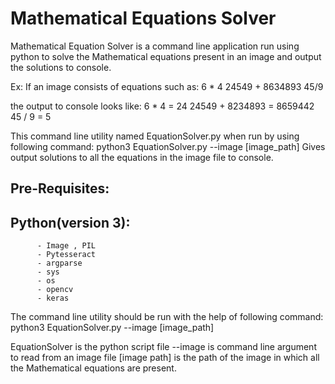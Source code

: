 # Mathematical Equations Solver
Mathematical Equation Solver is a command line application run using python to solve the Mathematical equations present in an image and output the solutions to console.

Ex:
  If an image consists of equations such as:
    6 * 4
    24549 + 8634893
    45/9
    
  the output to console looks like:
    6 * 4 = 24
    24549 + 8234893 = 8659442
    45 / 9 = 5
    

This command line utility named EquationSolver.py when run by using following command:
        python3 EquationSolver.py --image [image_path]
Gives output solutions to all the equations in the image file to console.

## Pre-Requisites:
   Python(version 3):
   --------------------
          - Image , PIL
          - Pytesseract
          - argparse
          - sys
          - os
          - opencv
          - keras
          
The command line utility should be run with the help of following command:
         python3 EquationSolver.py --image [image_path]
        
EquationSolver is the python script file
--image is command line argument to read from an image file
[image path] is the path of the image in which all the Mathematical equations are present.

